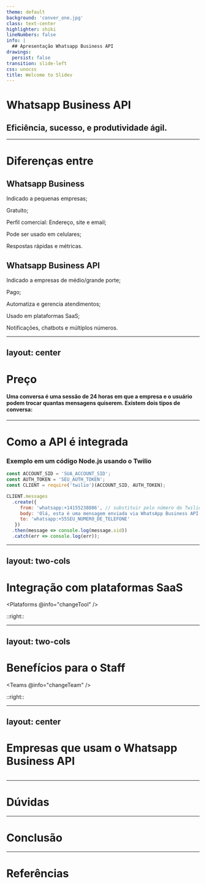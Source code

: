 ```yaml
---
theme: default
background: 'conver_one.jpg'
class: text-center
highlighter: shiki
lineNumbers: false
info: |
  ## Apresentação Whatsapp Business API
drawings:
  persist: false
transition: slide-left
css: unocss
title: Welcome to Slidev
---
```


# Whatsapp Business API

## Eficiência, sucesso, e produtividade ágil.

<!-- Slide introdutório -->

---

# Diferenças entre

<div class="flex pt-2">

  <div class="flex flex-col items-center w-100 text-center">
    <h2>Whatsapp Business</h2>
    <div class="flex flex-col pt-2 gap-0 max-w-60">
      <p>Indicado a pequenas empresas;</p>
      <p>Gratuito;</p>
      <p>Perfil comercial: Endereço, site e email;</p>
      <p>Pode ser usado em celulares;</p>
      <p>Respostas rápidas e métricas.</p>
    </div>
  </div>

  <div class="flex flex-col items-center w-100 text-center">
    <h2>Whatsapp Business API</h2>
    <div class="flex flex-col pt-2 gap-0 max-w-60">
      <p>Indicado a empresas de médio/grande porte;</p>
      <p>Pago;</p>
      <p>Automatiza e gerencia atendimentos;</p>
      <p>Usado em plataformas SaaS;</p>
      <p>Notificações, chatbots e múltiplos números.</p>
    </div>
  </div>

</div>

---
layout: center
---

# Preço
#### Uma conversa é uma sessão de 24 horas em que a empresa e o usuário podem trocar quantas mensagens quiserem. Existem dois tipos de conversa:

<Counter :value="0.0293" message="Conversas iniciadas pelo usuário" />
<Counter :value="0.2615" message="Conversas iniciadas pela empresa" />

---

# Como a API é integrada
### Exemplo em um código Node.js usando o Twilio

```js {all|1|2|3|5-12|all}
const ACCOUNT_SID = 'SUA_ACCOUNT_SID';
const AUTH_TOKEN = 'SEU_AUTH_TOKEN';
const CLIENT = require('twilio')(ACCOUNT_SID, AUTH_TOKEN);

CLIENT.messages
  .create({
     from: 'whatsapp:+14155238886', // substituir pelo número do Twilio WhatsApp Sandbox
     body: 'Olá, esta é uma mensagem enviada via WhatsApp Business API!',
     to: 'whatsapp:+55SEU_NUMERO_DE_TELEFONE'
   })
  .then(message => console.log(message.sid))
  .catch(err => console.log(err));
```

<!--

-->

---
layout: two-cols
---

# Integração com plataformas SaaS

<script setup lang="ts">
  import { ref } from 'vue';
  
  const TOOL = ref('')

  function changeTool(value) {
    TOOL.value = value
  }
</script>

<Plataforms @info="changeTool" />

::right::

<Benefits :info="TOOL" />

<!-- animações -->

---
layout: two-cols
---

# Benefícios para o Staff

<script setup lang="ts">
  import { ref } from 'vue';
  
  const TEAM = ref('')

  function changeTeam(value) {
    TEAM.value = value
  }
</script>

<Teams @info="changeTeam" />

::right::

<Benefits :info="TEAM" />

---
layout: center
---

# Empresas que usam o Whatsapp Business API

<Image />

---

# Dúvidas

---

# Conclusão

---

# Referências
